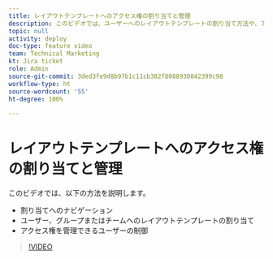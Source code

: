 ```yaml
---
title: レイアウトテンプレートへのアクセス権の割り当てと管理
description: このビデオでは、ユーザーへのレイアウトテンプレートの割り当て方法や、アクセス権を管理できるユーザーの制御方法を説明します。
topic: null
activity: deploy
doc-type: feature video
team: Technical Marketing
kt: Jira ticket
role: Admin
source-git-commit: 3ded3fe9d8b97b1c11cb382f8088930842399c98
workflow-type: ht
source-wordcount: '55'
ht-degree: 100%

---
```


# レイアウトテンプレートへのアクセス権の割り当てと管理

このビデオでは、以下の方法を説明します。

* 割り当てへのナビゲーション
* ユーザー、グループまたはチームへのレイアウトテンプレートの割り当て
* アクセス権を管理できるユーザーの制御

>[!VIDEO](https://video.tv.adobe.com/v/335080/?quality=12)
